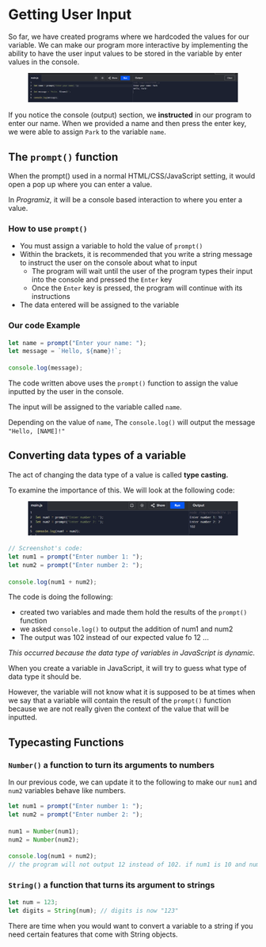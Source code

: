 # Getting User Input

So far, we have created programs where we hardcoded the values for our variable.  We can make our program more interactive by implementing the ability to have the user input values to be stored in the variable by enter values in the console.

<figure><img src="../.gitbook/assets/image (4).png" alt=""><figcaption></figcaption></figure>

If you notice the console (output) section, we **instructed** in our program to enter our name. When we provided a name and then press the enter key, we were able to assign `Park` to the variable `name`.

## The `prompt()` function

When the prompt() used in a normal HTML/CSS/JavaScript setting, it would open a pop up where you can enter a value.

In _Programiz,_ it will be a console based interaction to where you enter a value.

### How to use `prompt()`

* You must assign a variable to hold the value of `prompt()`
* Within the brackets, it is recommended that you write a string message to instruct the user on the console about what to input
  * The program will wait until the user of the program types their input into the console and pressed the `Enter` key
  * Once the `Enter` key is pressed, the program will continue with its instructions
* The data entered will be assigned to the variable

### Our code Example

```javascript
let name = prompt("Enter your name: ");
let message = `Hello, ${name}!`;

console.log(message);
```

The code written above uses the `prompt()` function to assign the value inputted by the user in the console.

The input will be assigned to the variable called `name`.

Depending on the value of `name`, The `console.log()` will output the message `"Hello, [NAME]!"`

## Converting data types of a variable

The act of changing the data type of a value is called **type casting.**

To examine the importance of this. We will look at the following code:

<figure><img src="../.gitbook/assets/image (5).png" alt=""><figcaption></figcaption></figure>

```javascript
// Screenshot's code:
let num1 = prompt("Enter number 1: ");
let num2 = prompt("Enter number 2: ");

console.log(num1 + num2);
```

The code is doing the following:

* created two variables and made them hold the results of the `prompt()` function
* we asked `console.log()` to output the addition of num1 and num2
* The output was 102 instead of our expected value fo 12 ...

_This occurred because the data type of variables in JavaScript is dynamic._&#x20;

When you create a variable in JavaScript, it will try to guess what type of data type it should be.&#x20;

However, the variable will not know what it is supposed to be at times when we say that a variable will contain the result of the `prompt()` function because we are not really given the context of the value that will be inputted.

## Typecasting Functions

### `Number()` a function to turn its arguments to numbers

In our previous code, we can update it to the following to make our `num1` and `num2` variables behave like numbers.

```javascript
let num1 = prompt("Enter number 1: ");
let num2 = prompt("Enter number 2: ");

num1 = Number(num1);
num2 = Number(num2);

console.log(num1 + num2); 
// the program will not output 12 instead of 102. if num1 is 10 and num2 is 2
```

### `String()` a function that turns its argument to strings

```javascript
let num = 123;
let digits = String(num); // digits is now "123"
```

There are time when you would want to convert a variable to a string if you need certain features that come with String objects.
